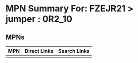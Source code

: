 



# MPN Summary For: FZEJR21 > jumper : 0R2_10

## MPNs
  

|MPN|Direct Links|Search Links|
| :--- | :--- | :--- |
||||
